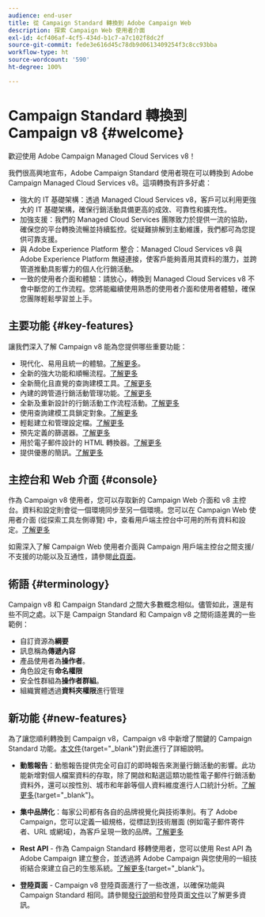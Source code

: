```yaml
---
audience: end-user
title: 從 Campaign Standard 轉換到 Adobe Campaign Web
description: 探索 Campaign Web 使用者介面
exl-id: 4cf406af-4cf5-434d-b1c7-a7c102f8dc2f
source-git-commit: fede3e616d45c78db9d0613409254f3c8cc93bba
workflow-type: ht
source-wordcount: '590'
ht-degree: 100%

---
```


# Campaign Standard 轉換到 Campaign v8 {#welcome}

<!--
We are thrilled to annonce that you, as a Campaign Standard user, can now benefit from the new version of Adobe Campaign Web User Interface. The migration is seemless and will allow you to use all the intuitive features designed to simplify the creation of personalized cross-channel campaigns. Campaign Web User Interface also brings a connected canvas with Adobe Experience Platform for a unified experience.
-->

歡迎使用 Adobe Campaign Managed Cloud Services v8！

我們很高興地宣布，Adobe Campaign Standard 使用者現在可以轉換到 Adobe Campaign Managed Cloud Services v8。這項轉換有許多好處：

* 強大的 IT 基礎架構：透過 Managed Cloud Services v8，客戶可以利用更強大的 IT 基礎架構，確保行銷活動具備更高的成效、可靠性和擴充性。
* 加強支援：我們的 Managed Cloud Services 團隊致力於提供一流的協助，確保您的平台轉換流暢並持續監控。從疑難排解到主動維護，我們都可為您提供可靠支援。
* 與 Adobe Experience Platform 整合：Managed Cloud Services v8 與 Adobe Experience Platform 無縫連接，使客戶能夠善用其資料的潛力，並跨管道推動具影響力的個人化行銷活動。
* 一致的使用者介面和體驗：請放心，轉換到 Managed Cloud Services v8 不會中斷您的工作流程。您將能繼續使用熟悉的使用者介面和使用者體驗，確保您團隊輕鬆學習並上手。

<!--
As a Campaign Standard user, we now offer you a way to migrate to Adobe Campaign v8. You will benefit from both the new Campaign Web interface and the v8 console.
-->

## 主要功能 {#key-features}

讓我們深入了解 Campaign v8 能為您提供哪些重要功能：

* 現代化、易用且統一的體驗。[了解更多](../get-started/connect-to-campaign.md)。
* 全新的強大功能和順暢流程。[了解更多](../get-started/user-interface.md)
* 全新簡化且直覺的查詢建模工具。[了解更多](../query/query-modeler-overview.md)
* 內建的跨管道行銷活動管理功能。[了解更多](../msg/gs-messages.md)
* 全新及重新設計的行銷活動工作流程活動。[了解更多](../workflows/gs-workflows.md)
* 使用查詢建模工具鎖定對象。[了解更多](../query/query-modeler-overview.md)
* 輕鬆建立和管理設定檔。[了解更多](../audience/about-recipients.md)
* 預先定義的篩選器。[了解更多](../get-started/predefined-filters.md)
* 用於電子郵件設計的 HTML 轉換器。[了解更多](../email/existing-content.md)
* 提供優惠的簡訊。[了解更多](../msg/offers.md)

## 主控台和 Web 介面 {#console}

作為 Campaign v8 使用者，您可以存取新的 Campaign Web 介面和 v8 主控台。資料和設定則會從一個環境同步至另一個環境。您可以在 Campaign Web 使用者介面 (從探索工具左側導覽) 中，查看用戶端主控台中可用的所有資料和設定。[了解更多](../get-started/user-interface.md#user-interface-explorer)

如需深入了解 Campaign Web 使用者介面與 Campaign 用戶端主控台之間支援/不支援的功能以及互通性，請參閱[此頁面](../get-started/capability-matrix.md)。

## 術語 {#terminology}

Campaign v8 和 Campaign Standard 之間大多數概念相似。儘管如此，還是有些不同之處。以下是 Campaign Standard 和 Campaign v8 之間術語差異的一些範例：

<!--
* Profiles are **Recipients** in the console. [Learn more](../audience/gs-audiences-recipients.md).
* Test profiles are **Seed addresses**. [Learn more](../preview-test/test-deliveries.md).
* The delivery preparation is the **Delivery analysis**. [Learn more](../monitor/prepare-send.md).
* Audiences are **Lists**. [Learn more](../audience/gs-audiences-recipients.md).
-->

* 自訂資源為&#x200B;**綱要**
* 訊息稱為&#x200B;**傳遞內容**
* 產品使用者為&#x200B;**操作者**。
* 角色設定有&#x200B;**命名權限**
* 安全性群組為&#x200B;**操作者群組**。
* 組織實體透過&#x200B;**資料夾權限**&#x200B;進行管理

## 新功能 {#new-features}

為了讓您順利轉換到 Campaign v8，Campaign v8 中新增了關鍵的 Campaign Standard 功能。[本文件](https://experienceleague.adobe.com/docs/experience-cloud/campaign/campaign-standard-migration-home.html){target="_blank"}對此進行了詳細說明。

* **動態報告**：動態報告提供完全可自訂的即時報告來測量行銷活動的影響。此功能新增對個人檔案資料的存取，除了開啟和點選這類功能性電子郵件行銷活動資料外，還可以按性別、城市和年齡等個人資料維度進行人口統計分析。[了解更多](https://experienceleague.adobe.com/docs/experience-cloud/campaign/reporting/get-started-reporting.html){target="_blank"}。

* **集中品牌化**：每家公司都有各自的品牌視覺化與技術準則。有了 Adobe Campaign，您可以定義一組規格，從標誌到技術層面 (例如電子郵件寄件者、URL 或網域)，為客戶呈現一致的品牌。[了解更多](https://experienceleague.adobe.com/docs/experience-cloud/campaign/branding/branding-gs.html)

* **Rest API**  - 作為 Campaign Standard 移轉使用者，您可以使用 Rest API 為 Adobe Campaign 建立整合，並透過將 Adobe Campaign 與您使用的一組技術結合來建立自己的生態系統。[了解更多](https://experienceleague.adobe.com/docs/experience-cloud/campaign/apis/get-started-apis.html){target="_blank"}。

* **登陸頁面** - Campaign v8 登陸頁面進行了一些改進，以確保功能與 Campaign Standard 相同。請參閱[發行說明](../rn/release-notes.md#new-24-4)和登陸頁面[文件](../landing-pages/get-started-lp.md)以了解更多資訊。

<!--
* Delivery Alerting: In addition to viewing notifications directly in Campaign, Adobe Campaign also provides an email alerting system to trigger email alerts to users or external stakeholders of important system activities. Create, manage, and receive customizable alerts and dashboards to keep track of delivery successes or failures. Adobe Campaign Delivery Alerting boosts efficiency by keeping all involved Adobe Campaign users in a company automatically informed about the delivery execution status, via email and dashboard. 

* Landing Pages: Landing pages are web forms that can be used to capture information on your audiences, offer subscriptions to a service, display data and grow your database. Landing pages can also be used for acquiring or updating existing profiles, and to set up a double opt-in mechanism, allowing you to to protect the platform from wrong or invalid email addresses, or spambots. [Learn more](../landing-pages/get-started-lp.md)
-->
